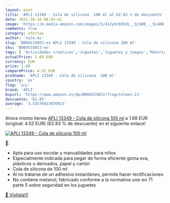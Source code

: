 ```yaml
---
layout: post
title: 'APLI 13349 - Cola de silicona  100 ml al 62.83 % de descuento'
date: 2021-10-16 08:54:41
image: 'https://m.media-amazon.com/images/I/41JyUr83VdL._SL500_._SL400_.jpg'
comments: true
category: ofertas
author: 'tole.es'
slug: 'B00UVJSN72-es APLI 13349 - Cola de silicona 100 ml'
sku: 'B00UVJSN72-es'
tags: [ 'Actividades creativas','Juguetes','Juguetes y juegos','Material de escritura y dibujo para niños','Pegamento, cola y cinta adhesiva','apli', ]
actualPrice: 1.68 EUR
currency: EUR
price: 1.68
comparePrice: 4.52 EUR
prodname: 'APLI 13349 - Cola de silicona  100 ml'
country: 'es'
flag: '🇪🇸'
brand: 'APLI'
buyurl: 'https://www.amazon.es/dp/B00UVJSN72/?tag=tolees-21'
descuento: '62.83'
average: '3.53576923076923'
---
```


Ahora mismo tienes [APLI 13349 - Cola de silicona  100 ml](https://www.amazon.es/dp/B00UVJSN72/?tag=tolees-21) a 1.68 EUR (original: 4.52 EUR) (62.83 %  de descuento) en el siguiente enlace!

[![APLI 13349 - Cola de silicona  100 ml](https://m.media-amazon.com/images/I/41JyUr83VdL._SL500_._SL400_.jpg)](https://www.amazon.es/dp/B00UVJSN72/?tag=tolees-21)

🔎:

- Apta para uso escolar y manualidades para niños
- Especialmente indicada para pegar de forma eficiente goma eva, plásticos o derivados, papel y cartón
- Cola de silicona de 100 ml
- Al no tratarse de un adhesivo instantáneo, permite hacer rectificaciones
- No contiene metanol; fabricado conforme a la normativa une-en 71 parte 5 sobre seguridad en los juguetes

[🛒 Visítala!!!](https://www.amazon.es/dp/B00UVJSN72/?tag=tolees-21)
